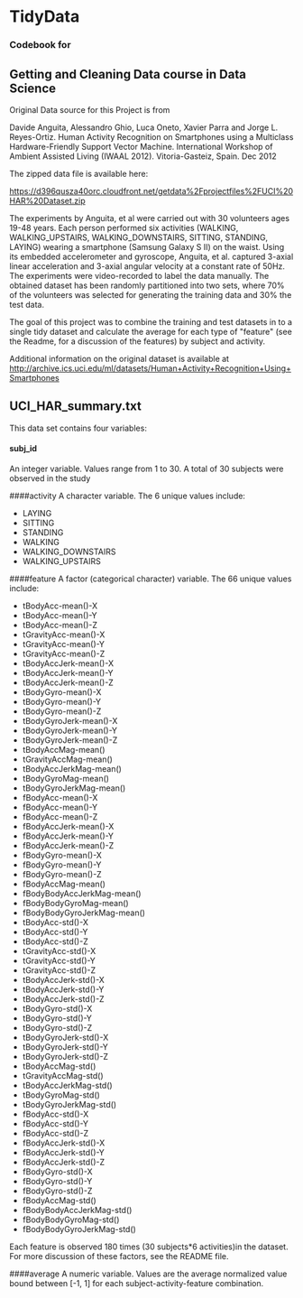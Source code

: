 # TidyData
### Codebook for 
## Getting and Cleaning Data course in Data Science
  
Original Data source for this Project is from 

Davide Anguita, Alessandro Ghio, Luca Oneto, Xavier Parra and Jorge L. Reyes-Ortiz. Human Activity Recognition on Smartphones using a Multiclass Hardware-Friendly Support Vector Machine. International Workshop of Ambient Assisted Living (IWAAL 2012). Vitoria-Gasteiz, Spain. Dec 2012

The zipped data file is available here:

https://d396qusza40orc.cloudfront.net/getdata%2Fprojectfiles%2FUCI%20HAR%20Dataset.zip

The experiments by Anguita, et al were carried out with 30 volunteers ages 19-48 years. Each person performed six activities (WALKING, WALKING_UPSTAIRS, WALKING_DOWNSTAIRS, SITTING, STANDING, LAYING) wearing a smartphone (Samsung Galaxy S II) on the waist. Using its embedded accelerometer and gyroscope, Anguita, et al. captured 3-axial linear acceleration and 3-axial angular velocity at a constant rate of 50Hz. The experiments were video-recorded to label the data manually. The obtained dataset has been randomly partitioned into two sets, where 70% of the volunteers was selected for generating the training data and 30% the test data. 

The goal of this project was to combine the training and test datasets in to a single tidy dataset and calculate the average for each type of "feature" (see the Readme, for a discussion of the features) by subject and activity.

Additional information on the original dataset is available at http://archive.ics.uci.edu/ml/datasets/Human+Activity+Recognition+Using+Smartphones

## UCI_HAR_summary.txt
This data set contains four variables:

#### subj_id
An integer variable. Values range from 1 to 30. A total of 30 subjects were observed in the study

####activity
A character variable. The 6 unique values include:
* LAYING
* SITTING
* STANDING
* WALKING
* WALKING_DOWNSTAIRS
* WALKING_UPSTAIRS

####feature
A factor (categorical character) variable. The 66 unique values include:
*	tBodyAcc-mean()-X
*	tBodyAcc-mean()-Y
*	tBodyAcc-mean()-Z
*	tGravityAcc-mean()-X
*	tGravityAcc-mean()-Y
*	tGravityAcc-mean()-Z
*	tBodyAccJerk-mean()-X
*	tBodyAccJerk-mean()-Y
*	tBodyAccJerk-mean()-Z
*	tBodyGyro-mean()-X
*	tBodyGyro-mean()-Y
*	tBodyGyro-mean()-Z
*	tBodyGyroJerk-mean()-X
*	tBodyGyroJerk-mean()-Y
*	tBodyGyroJerk-mean()-Z
*	tBodyAccMag-mean()
*	tGravityAccMag-mean()
*	tBodyAccJerkMag-mean()
*	tBodyGyroMag-mean()
*	tBodyGyroJerkMag-mean()
*	fBodyAcc-mean()-X
*	fBodyAcc-mean()-Y
*	fBodyAcc-mean()-Z
*	fBodyAccJerk-mean()-X
*	fBodyAccJerk-mean()-Y
*	fBodyAccJerk-mean()-Z
*	fBodyGyro-mean()-X
*	fBodyGyro-mean()-Y
*	fBodyGyro-mean()-Z
*	fBodyAccMag-mean()
*	fBodyBodyAccJerkMag-mean()
*	fBodyBodyGyroMag-mean()
*	fBodyBodyGyroJerkMag-mean()
*	tBodyAcc-std()-X
*	tBodyAcc-std()-Y
*	tBodyAcc-std()-Z
*	tGravityAcc-std()-X
*	tGravityAcc-std()-Y
*	tGravityAcc-std()-Z
*	tBodyAccJerk-std()-X
*	tBodyAccJerk-std()-Y
*	tBodyAccJerk-std()-Z
*	tBodyGyro-std()-X
*	tBodyGyro-std()-Y
*	tBodyGyro-std()-Z
*	tBodyGyroJerk-std()-X
*	tBodyGyroJerk-std()-Y
*	tBodyGyroJerk-std()-Z
*	tBodyAccMag-std()
*	tGravityAccMag-std()
*	tBodyAccJerkMag-std()
*	tBodyGyroMag-std()
*	tBodyGyroJerkMag-std()
*	fBodyAcc-std()-X
*	fBodyAcc-std()-Y
*	fBodyAcc-std()-Z
*	fBodyAccJerk-std()-X
*	fBodyAccJerk-std()-Y
*	fBodyAccJerk-std()-Z
*	fBodyGyro-std()-X
*	fBodyGyro-std()-Y
*	fBodyGyro-std()-Z
*	fBodyAccMag-std()
*	fBodyBodyAccJerkMag-std()
*	fBodyBodyGyroMag-std()
*	fBodyBodyGyroJerkMag-std()

				
Each feature is observed 180 times (30 subjects*6 activities)in the dataset. For more discussion of these factors, see the README file.

####average
A numeric variable. Values are the average normalized value bound between [-1, 1] for each subject-activity-feature combination.
